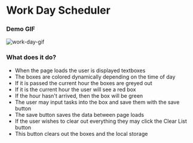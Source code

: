 # Work Day Scheduler

### Demo GIF
![work-day-gif](https://user-images.githubusercontent.com/61129844/80932568-0bbc8c80-8d8e-11ea-815a-eba81386d38f.gif)

### What does it do?
  * When the page loads the user is displayed textboxes
  * The boxes are colored dynamically depending on the time of day
  * If it is passed the current hour the boxes are greyed out
  * If it is the current hour the user will see a red box
  * If the hour hasn't arrived, then the box will be green
  * The user may input tasks into the box and save them with the save button
  * The save button saves the data between page loads
  * If the user wishes to clear out everything they may click the Clear List button
  * This button clears out the boxes and the local storage
